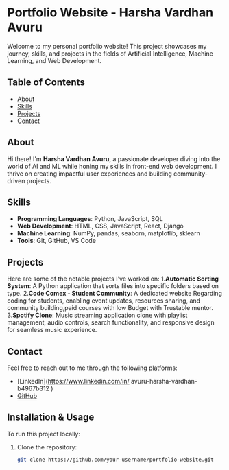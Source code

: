 # Portfolio Website - Harsha Vardhan Avuru

Welcome to my personal portfolio website! This project showcases my journey, skills, and projects in the fields of Artificial Intelligence, Machine Learning, and Web Development.

## Table of Contents
- [About](#about)
- [Skills](#skills)
- [Projects](#projects)
- [Contact](#contact)

## About
Hi there! I'm **Harsha Vardhan Avuru**, a passionate developer diving into the world of AI and ML while honing my skills in front-end web development. I thrive on creating impactful user experiences and building community-driven projects.

## Skills
- **Programming Languages**: Python, JavaScript, SQL
- **Web Development**: HTML, CSS, JavaScript, React, Django
- **Machine Learning**: NumPy, pandas, seaborn, matplotlib, sklearn
- **Tools**: Git, GitHub, VS Code

## Projects
Here are some of the notable projects I've worked on:
1.**Automatic Sorting System**: A Python application that sorts files into specific folders based on type.
2.**Code Comex - Student Community**: A dedicated website Regarding coding for students, enabling event updates, resources sharing, and community building,paid courses with low Budget with Trustable mentor.
3.**Spotify Clone**: Music streaming application clone with playlist management, audio controls, search functionality, and responsive design for seamless music experience.  
## Contact
Feel free to reach out to me through the following platforms:
- [LinkedIn](https://www.linkedin.com/in/
avuru-harsha-vardhan-b4967b312
)
- [GitHub](https://github.com/Harsha-Strong)
## Installation & Usage
To run this project locally:
1. Clone the repository:
   ```bash
   git clone https://github.com/your-username/portfolio-website.git
